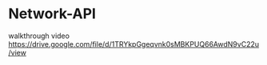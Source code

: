 # Network-API
walkthrough video
https://drive.google.com/file/d/1TRYkpGgeqvnk0sMBKPUQ66AwdN9vC22u/view
